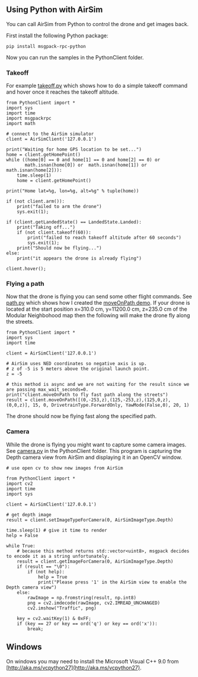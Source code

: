## Using Python with AirSim

You can call AirSim from Python to control the drone and get images back.  

First install the following Python package:

````
pip install msgpack-rpc-python
````

Now you can run the samples in the PythonClient folder.  


### Takeoff 

For example [takeoff.py](https://github.com/Microsoft/AirSim/blob/master/PythonClient/takeoff.py) which
shows how to do a simple takeoff command and hover once it reaches the takeoff altitude.

````
from PythonClient import *
import sys
import time
import msgpackrpc
import math

# connect to the AirSim simulator 
client = AirSimClient('127.0.0.1')

print("Waiting for home GPS location to be set...")
home = client.getHomePoint()
while ((home[0] == 0 and home[1] == 0 and home[2] == 0) or
       math.isnan(home[0]) or  math.isnan(home[1]) or  math.isnan(home[2])):
    time.sleep(1)
    home = client.getHomePoint()

print("Home lat=%g, lon=%g, alt=%g" % tuple(home))

if (not client.arm()):
    print("failed to arm the drone")
    sys.exit(1);

if (client.getLandedState() == LandedState.Landed):
    print("Taking off...")
    if (not client.takeoff(60)):
        print("failed to reach takeoff altitude after 60 seconds")
        sys.exit(1);
    print("Should now be flying...")
else:
    print("it appears the drone is already flying")

client.hover();

````


### Flying a path 
Now that the drone is flying you can send some other flight commands.
See [path.py](https://github.com/Microsoft/AirSim/blob/master/PythonClient/path.py) which shows how I
 created the [moveOnPath demo](https://github.com/Microsoft/AirSim/wiki/moveOnPath-demo).
If your drone is located at the start position x=310.0 cm, y=11200.0 cm, z=235.0 cm of the Modular Neighbohood map
then the following will make the drone fly along the streets.

````
from PythonClient import *
import sys
import time

client = AirSimClient('127.0.0.1')

# AirSim uses NED coordinates so negative axis is up.
# z of -5 is 5 meters above the original launch point.
z = -5

# this method is async and we are not waiting for the result since we are passing max_wait_seconds=0.
print("client.moveOnPath to fly fast path along the streets")
result = client.moveOnPath([(0,-253,z),(125,-253,z),(125,0,z),(0,0,z)], 15, 0, DrivetrainType.ForwardOnly, YawMode(False,0), 20, 1)

````

The drone should now be flying fast along the specified path.

### Camera

While the drone is flying you might want to capture some camera images.
See  [camera.py](https://github.com/Microsoft/AirSim/blob/master/PythonClient/camera.py) in the PythonClient folder.
This program is capturing the Depth camera view from AirSim and displaying it in an OpenCV window.

````
# use open cv to show new images from AirSim 

from PythonClient import *
import cv2
import time
import sys

client = AirSimClient('127.0.0.1')

# get depth image
result = client.setImageTypeForCamera(0, AirSimImageType.Depth)

time.sleep(1) # give it time to render
help = False

while True:
    # because this method returns std::vector<uint8>, msgpack decides to encode it as a string unfortunately.
    result = client.getImageForCamera(0, AirSimImageType.Depth)
    if (result == "\0"):
        if (not help):
            help = True
            print("Please press '1' in the AirSim view to enable the Depth camera view")
    else:
        rawImage = np.fromstring(result, np.int8)
        png = cv2.imdecode(rawImage, cv2.IMREAD_UNCHANGED)
        cv2.imshow("Traffic", png)

    key = cv2.waitKey(1) & 0xFF;
    if (key == 27 or key == ord('q') or key == ord('x')):
        break;

````

## Windows

On windows you may need to install the Microsoft Visual C++ 9.0 from [http://aka.ms/vcpython27](http://aka.ms/vcpython27).

